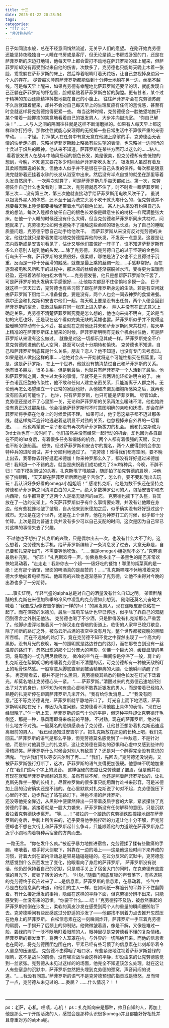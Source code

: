 ```yaml
---
title: 十三
date: 2025-01-22 20:28:54
tags:
categories:
- "ff7 sc"
- "非对称共鸣"
---
```


   日子如同流水般，总在不经意间悄然流逝，无关乎人们的愿望。
   在刚开始克劳德还能坚持夜晚独自一人睡在书房或是客厅，但无论是锁上书房或卧室的门，还是在萨菲罗斯的床边打地铺，他每天早上都会雷打不动地在萨菲罗斯的床上醒来，但萨菲罗斯却没有再受到过来自他的伤害。次数多了，克劳德也只能每天晚上木着一张脸，乖乖躺在萨菲罗斯的床上，然后睁着眼睛盯着天花板，让自己忽视掉身边另一个人的存在。
    尽管每次睡前萨菲罗斯都能做到十分绅士地躺在另一边，丝毫不越线。可是每天早上醒来，如果克劳德有幸醒地比萨菲罗斯还要早的话，就能发现自己正躺在萨菲罗斯的怀抱里，脸颊紧贴着萨菲罗斯白皙的胸膛。更有甚者，某个过于精神的东西还能精神抖擞地戳在自己的小腹上。﻿﻿﻿
    往往萨菲罗斯会在克劳德苏醒不久后就跟着醒来，却并不会对自己每天早上的生理反应有任何的羞愧感，甚至有时会就这样将克劳德抱得更紧一些。
    每当这种时候，克劳德便会一脸绝望地推开某个带着一脸揶揄的笑意地看着自己的银发男人，大步冲向盥洗室。
    “你自己解决！”
     ……人与人之间的隔阂往往就是这样不断消磨掉的。如果有人每天早上都这样和你打招呼，那你往往就能心安理得的无视掉一些日常生活中不算很严重的亲密举动。
    ……才怪。
   打掉某人在任务中有意无意在他腰上摩挲的手，克劳德面无表情的快步走向前，忽略掉萨菲罗斯脸上略微有些失望的表情，也忽略掉一边同行的士兵过于炽热的眼神。他从来不知道，萨菲罗斯在某些方面可以这么的……粘人。 ﻿ ﻿ 
    看着银发男人在战斗中随风扬起的银色长发，美是很美，但克劳德却有些恍惚的想到，今晚，不知道又要花多少时间给萨菲罗斯吹头发了。
    银发男人虽然有着及其柔顺而飘逸的长发，但他本人似乎并不是很在乎自己头发的保养。每次都是随意洗完就带着还挂着水珠的长发从浴室中出来。然后没有半点自觉的就坐在那里等着头发自然风干。
   一次两次就算了，可是萨菲罗斯几乎每天都如此。第一次，克劳德装作自己什么也没看到；第二次，克劳德就忍不住了，时不时看一眼萨菲罗斯；第三次……没有第三次，第三次他就直接动手给萨菲罗斯用电吹风吹干了。
    虽说以银发外星人的体质，还不至于因为洗完头发不吹干就头疼什么的，但克劳德并不想要每天晚上睡觉都要接触还带着水气的银色长发。
    某人也从来没有约束自己头发的想法，每次入睡都会放任自己的银色长发像是肆意生长的树枝一样爬满整张大床。在他一个人睡的时候还没有什么大碍，但当克劳德和萨菲罗斯同床共枕时，问题就来了。克劳德无论如何也避免不了接触这些柔顺的银色长发。为了自己的睡眠质量问题，克劳德宁愿自己动手给他吹干。 ﻿ 
    而萨菲罗斯从来没有反对克劳德的决定。他往往就只是带着笑意地随克劳德摆弄他的长发，不发表一点意见。这要是让杰内西斯或是安吉尔看见了，估计又够他们震惊好一阵子了，谁不知道萨菲罗斯有多么介意别人碰到他的头发……除了克劳德。
    和克劳德自己的过于坚硬的金色陆行鸟头不一样，萨菲罗斯的发质很好，很柔顺，哪怕是沾了水也不会显得过于沉重，反而是一种十分丝滑的触感，就像是最上乘的丝绸一般……手感非常好。而在逐渐被电吹风所吹干的过程中，那冰凉的丝绸会逐渐摆脱掉水汽，变得更为温暖而轻盈，还带着浓郁的白松木香气……克劳德发誓，他只是想帮萨菲罗斯吹干罢了，可是萨菲罗斯的头发确实手感很好……让他每次都忍不住偷偷地多摸一会。
   日子就这样一天天过去，克劳德也有些习惯了跟在萨菲罗斯身边的生活。若是有空闲就由萨菲罗斯下厨给二人准备餐食，要是没有，两个人也会一同去神罗的食堂进餐。偶尔还会和扎克斯和安吉尔他们一起。每天晚上要是没有出任务，两个人便会回到萨菲罗斯的宿舍，洗漱过后躺在同一张床上进入梦乡。
    两人并没有在正式意义上确定关系。克劳德不清楚萨菲罗斯究竟是怎么想的，他也向来搞不明白。无论是当初的灾厄也好，还是现在这个看似完美无缺的英雄也罢。萨菲罗斯似乎并不觉得这些暧昧的举动有什么不妥。甚至就在之前他还并未和萨菲罗斯同床共枕时，每天早上精准的在萨菲罗斯床上醒来的时候，萨菲罗斯明明有无数个机会拦住他，可是萨菲罗斯从来没有这么做过。
    就像是对这一切都乐见其成一样。萨菲罗斯完全不介意克劳德闯进他的私人空间，甚至可以说十分期待和愉快。
    克劳德也不知道，自己和萨菲罗斯到底算是什么关系，朋友？恋人？他不知道，也没有专门去考虑过。如果是别人做出这样的事……他绝对会从一开始就将这个可能性掐灭在摇篮里，可是，这是萨菲罗斯。
    在上一个世界，他就没有搞清楚过自己和萨菲罗斯的关系。他有很多朋友，很多关系。但是到最后，也就只有萨菲罗斯一个人活到了最后。他和萨菲罗斯之间，发生过太多的事情，早就不是三言两语能轻松讲明白的了。
    由于杰诺瓦细胞的传染性，他不敢和任何人建立亲密关系，只能游离于人群之外。无论他再怎么渴望建立一个正常的家庭也好，从他被杰诺瓦细胞所感染之后，就再也没有回去的可能性了。
    也许，只有萨菲罗斯，也只可能是萨菲罗斯。
     尽管如此，克劳德还是过不了心里那一关，无论和萨菲罗斯的关系再怎么暧昧不清，他也始终没有真正迈过那条线。他会拒绝萨菲罗斯时不时意图明确的亲吻和抚摸，却会在萨菲罗斯将手搭在他身上的时候爱搭不理。﻿﻿﻿
   如果可以，他宁愿这辈子都不迈过那条线。就这样掩耳盗铃地逃避着这明显不对劲的关系，也忽视掉来自外界的一切看法。
   ……他也希望这一辈子都没有再次向萨菲罗斯拔刀的机会。
   他和扎克斯成为3rd士兵也有一段时间了。他们虽然并没有经常一起行动的机会，却也因为各自跟在不同的1st身后，有着很多任务和锻炼的机会。两个人都有着很强的天赋，实力也不断水涨船高。
    很快，经过萨菲罗斯和安吉尔的提名，两个人便得到机会参加特种兵的进阶测试，并十分顺利地通过了。
   “克劳德！难得我们都有空闲，要不晚上出去，我带你去好好逛逛米德加！你来神罗那么久了，都没有好好逛过米德加吧！我知道一个不错的店，就当是庆祝我们成功成为了2nd特种兵，今晚，不醉不归！”摘下模拟测试的头盔，扎克斯甩了甩脑袋，随即拍了拍克劳德的肩膀，冲他挤了挤眼睛，“天天跟在萨菲罗斯后面也是辛苦你了，怎么样，要不要和我出去玩玩！我认识好多好看的omega小姐姐哦！”
    感谢扎克斯，他是为数不多还在坚持克劳德和萨菲罗斯之间清清白白的人之一。绝大多数神罗公司的人，包括安吉尔和杰内西斯，似乎都笃定了这两个人是毫无疑问的aa恋。
    克劳德也摘下了头盔，将其放在了一边的支架上。今天萨菲罗斯似乎有什么事情要处理，并没有让他跟在身边。他有些犹豫地皱了皱眉，自从他来到米德加之后，似乎确实没有好好逛过这个城市。无论是在这个世界，还是在上个世界，他在为神罗打工的时候，似乎都十分忙碌。上次是因为普通士兵并没有多少可以自己支配的时间，这次是因为自己早已对这样的事情失去了兴趣。 ﻿ ﻿

﻿        不过他也不想扫了扎克斯的兴致，只是偶尔出去一次，也没有什么大不了的。这么想着，克劳德掏出手机，给萨菲罗斯编辑了一条消息发了过去，大意无非是，自己要和扎克斯出门，不需要等他吃饭。
         “﻿……但是omega小姐姐就不必了。”克劳德最后补充到。﻿
       “好耶！”扎克斯欢呼一声，仿佛身后多出了一条黑色的尾巴非常欢快地晃动着，“走走走！我带你去一个超——级好吃的餐馆！哪里的炖菜真的是一绝！还有那个酒馆，里面的啤酒真的是超赞的！……”扎克斯喋喋不休地推着克劳德大步地向着电梯而去。他超高的兴致也逐渐感染了克劳德，让他不由得对今晚的出游也多了一分期待。

   ……事实证明，年轻气盛的alpha总是对自己的酒量没有什么自知之明。
    架着醉醺醺的扎克斯在米德加秋季的冷风中凌乱的克劳德如此想到。
    刚刚还莫名亢奋地大喊着：“我要成为像安吉尔他们一样的1st！”的黑发男人，现在连眼皮都快粘在一起了。而在深夜的米德加，最后一班电车估计也早已停运，似乎除了靠自己的双腿回到宿舍之外别无他法。
     克劳德也喝了不少酒，只是醉得没有扎克斯那么严重罢了。他脚步虚浮地拖着另一个醉汉走在昏暗的街道上。临街的人家早已熄灯歇息，除了间断的路灯之外，被乌云所占满的夜空中没有月光，整个世界都被夜晚的黑暗所吞噬。
    而在不远处的路灯下，竟在克劳德不知不觉之中骤然出现了一个高大的黑影。没有月光的夜晚，唯一的照明就是路边苍白的路灯，而在那苍白到没有一丝温度的路灯下，忽然出现的那个过分庞大的黑影，仿佛一个巨大的，缓缓盘旋的黑洞，将周遭的一切光明尽数吸收。
   微冷的空气在一瞬间像是停滞了一般，肩上的扎克斯还在絮絮叨叨的嘟囔着克劳德听不清楚的话，可克劳德却有一种被天敌所盯上的毛骨悚然感。一股寒意从脚底直窜到被酒精麻痹的大脑，让他瞬间清醒了许多。
   再定睛看去，那并不是什么黑洞，克劳德极其熟悉的银色长发在灯光下泛着光，却莫名地让克劳德心头一紧。
   “……萨菲罗斯。”清醒过来的克劳德迅速地识别出了对方的身份，却不知为何有些心虚地不敢靠近银发的男人，而是带着已经陷入熟睡的扎克斯停在距离萨菲罗斯几米开外。“我有给你发消息……”
   “我没有同意。”还不等克劳德说完，萨菲罗斯就平静地开口了。
    灯光自上而下地洒落，萨菲罗斯明明站在光下，却因为角度问题，克劳德看不清他脸上具体的表情。“现在已经很晚了。”乍一听上去，萨菲罗斯的语气十分的平静，但这种平静却让克劳德汗毛倒竖，那是一种，暴风雨即将来临前的平静。
   不对劲，现在的萨菲罗斯，绝对有什么地方不对劲。一股莫名的恐惧感袭击了克劳德，让他甚至想带着扎克斯迅速远离眼前的男人。
   “我已经通知过安吉尔了。把扎克斯放在那边的长椅上吧，我们先回去。”萨菲罗斯的语气是那么平静，但克劳德莫名感觉到了一种敌意，不是针对他，而是针对他肩膀上的扎克斯，这让克劳德在莫名的恐惧和心虚中又感到些许的滑稽好笑。萨菲罗斯什么时候会对别人有敌意了？还是对一个醉得完全没有意识的酒鬼。
   “也许我们可以等安吉尔到了再……”
    “我们，先回去。”克劳德还没说完，又被萨菲罗斯强行打断了，这次，萨菲罗斯的语气变得更加强硬。他意味不明地加重了在“我们”这两个字上的发音。
    这样强硬的态度让克劳德皱了皱眉，但是他并没有现在就和萨菲罗斯闹翻的意思，虽然有些不解，他还是照着萨菲罗斯说的，让扎克斯先靠坐一旁的长椅上。尽管神罗做的很多事只能用罄竹难书来形容，可是米德加上层的治安确实还是不错的。在心里默默对扎克斯说了句对不起，克劳德强压下心里的不安，迈步靠近了站在路灯下，神色不清的萨菲罗斯。   
    还没等他完全靠近，从黑影中便骤然伸出一只带着皮质手套的大掌，紧紧攥住了克劳德的手腕。紧接着就是一股大力袭来，萨菲罗斯没有任何解释的意图，只是沉默着拉着克劳德快步离开。
   “等……！”被拉的一个踉跄的克劳德跌跌撞撞地跟在萨菲罗斯的身后，手腕上所传来的，近乎要将他手腕捏碎的力道让他十分不解，但克劳德却也不想在大街上和萨菲罗斯起什么争斗，只能顺着他的力道跟在萨菲罗斯身后近乎小跑地向着特种兵宿舍的方向而去。

​    一路无言。
​    “你在发什么疯。”被近乎暴力地推进宿舍，克劳德揉了揉有些酸痛的手腕，嘟囔着，顺手将大剑取下，斜靠在一边的墙上——这是他这段时间下来养成的习惯，背着大剑在室内活动总是容易磕磕碰碰的。
​    在过分反常的沉默中，克劳德忽然感觉到什么东西发生了变化，抬眼看向了身后的萨菲罗斯。
   萨菲罗斯没有说话，他仍然保持着自己的沉默，只是顺手关上了宿舍大门的同时，在克劳德有些震惊的目光下，反锁了宿舍的大门。
   “咔哒。”随着门彻底反锁的声音落下，有些迟钝的克劳德终于反应过来了……是信息素，萨菲罗斯的信息素，在暴动着。
   空气中尽是白松信息素的味道，和他们的主人一样，在如同纸一样脆弱的平静下不住翻腾着。有什么接近爆发的事物，隐藏在这样的平静下面，但克劳德分辨不出来，只能感受到一丝没有来的恐惧。
​    “你要干什么……唔！”克劳德猝不及防，被忽然暴起的萨菲罗斯推倒在沙发上，柔软的真皮沙发在感受到两个人的重量的瞬间便凹陷下去。克劳德瞬间有些反感这过分舒适的沙发了——他都找不到着力点去推开忽然压在他身上的萨菲罗斯。
   白松信息素在这一刻瞬间炸开，萨菲罗斯一手压着克劳德的肩膀，一手揭开了后颈上的抑制贴。他微微皱着眉，像是不解，又像是难过一般，碧绿的眸子一眨不眨地盯着眼前的人，眼神里尽是克劳德看不懂的复杂情绪。萨菲罗斯的银发垂下，将两个人笼罩在内，与外界的一切隔绝开来。而他的信息素也在同时，将克劳德团团包围在内，平素已经有些习惯了的信息素在此刻却带着令人窒息的压迫感。
   克劳德不由得咽了咽口水，有些紧张地注视着萨菲罗斯碧绿的眼睛，这不是战斗的前奏，没有哪次战斗会这样的平静，却没由来的让克劳德感觉到一丝紧张。克劳德从未见过这样的的场面，他完全不知道该怎么处理。
​    就在这让人有些窒息的沉默中，萨菲罗斯忽然把头埋到克劳德的颈窝，声音闷闷的说道。“……我没有同意。”
​    萨菲罗斯的语气不是克劳德预想的指责或是愤怒，反而带了一点，克劳德从未见过的……委屈？
   ……什么情况？！！

​       

------

ps：老萨，心机，啧啧，心机！
ps：扎克斯向来是那种，帅且自知的人，再加上他是那么一个开朗活泼的人，感觉会是那种认识很多omega并且都能好好相处并且尊重对方的alpha呢。
